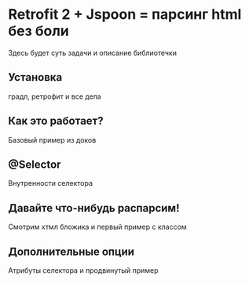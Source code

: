 # Retrofit 2 + Jspoon = парсинг html без боли

Здесь будет суть задачи и описание библиотечки

## Установка

градл, ретрофит и все дела

## Как это работает?

Базовый пример из доков

## @Selector

Внутренности селектора

## Давайте что-нибудь распарсим!

Смотрим хтмл бложика и первый пример с классом

## Дополнительные опции

Атрибуты селектора и продвинутый пример